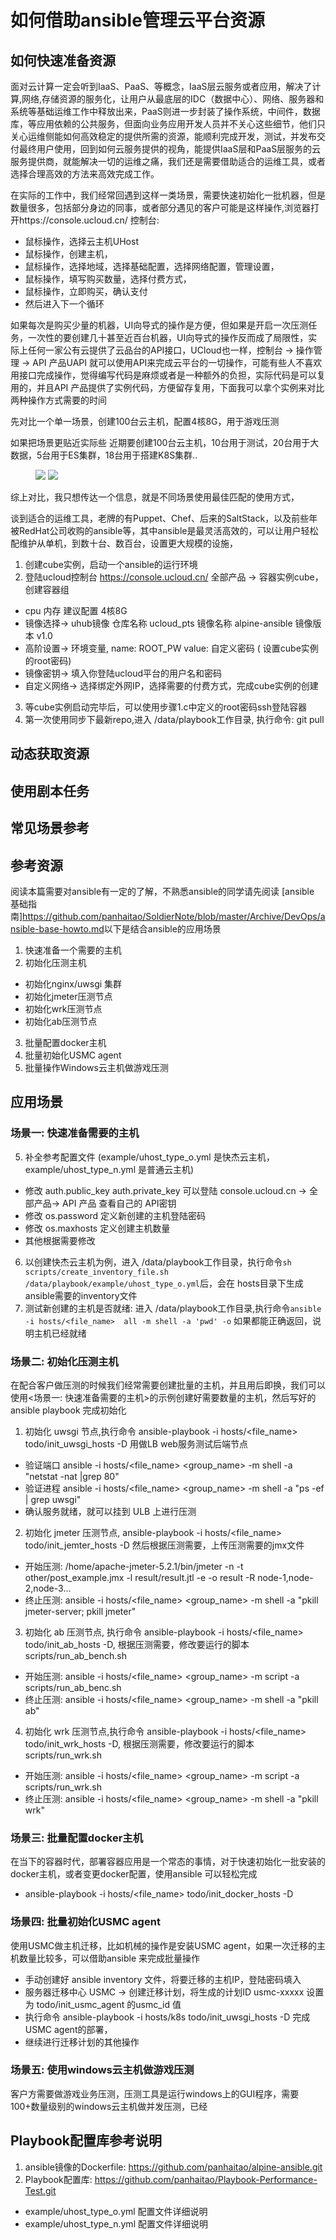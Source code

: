 # 如何借助ansible管理云平台资源

## 如何快速准备资源

  面对云计算一定会听到IaaS、PaaS、等概念，IaaS层云服务或者应用，解决了计算,网络,存储资源的服务化，让用户从最底层的IDC（数据中心）、网络、服务器和系统等基础运维工作中释放出来，PaaS则进一步封装了操作系统，中间件，数据库，等应用依赖的公共服务，但面向业务应用开发人员并不关心这些细节，他们只关心运维侧能如何高效稳定的提供所需的资源，能顺利完成开发，测试，并发布交付最终用户使用，回到如何云服务提供的视角，能提供IaaS层和PaaS层服务的云服务提供商，就能解决一切的运维之痛，我们还是需要借助适合的运维工具，或者选择合理高效的方法来高效完成工作。

  在实际的工作中，我们经常回遇到这样一类场景，需要快速初始化一批机器，但是数量很多，包括部分身边的同事，或者部分遇见的客户可能是这样操作,浏览器打开https://console.ucloud.cn/ 控制台:
  * 鼠标操作，选择云主机UHost
  * 鼠标操作，创建主机，
  * 鼠标操作，选择地域，选择基础配置，选择网络配置，管理设置，
  * 鼠标操作，填写购买数量，选择付费方式，
  * 鼠标操作，立即购买，确认支付
  * 然后进入下一个循环

  如果每次是购买少量的机器，UI向导式的操作是方便，但如果是开启一次压测任务，一次性的要创建几十甚至近百台机器，UI向导式的操作反而成了局限性，实际上任何一家公有云提供了云品台的API接口，UCloud也一样，控制台 -> 操作管理 -> API 产品UAPI 就可以使用API来完成云平台的一切操作，可能有些人不喜欢用接口完成操作，觉得编写代码是麻烦或者是一种额外的负担，实际代码是可以复用的，并且API 产品提供了实例代码，方便留存复用，下面我可以拿个实例来对比两种操作方式需要的时间

  先对比一个单一场景，创建100台云主机，配置4核8G，用于游戏压测

  如果把场景更贴近实际些 近期要创建100台云主机，10台用于测试，20台用于大数据，5台用于ES集群，18台用于搭建K8S集群.. 
   

<figure class="half">
    <img src="http://xxx.jpg">
    <img src="http://yyy.jpg">
</figure>

  综上对比，我只想传达一个信息，就是不同场景使用最佳匹配的使用方式，  

  谈到适合的运维工具，老牌的有Puppet、Chef、后来的SaltStack，以及前些年被RedHat公司收购的ansible等，其中ansible是最灵活高效的，可以让用户轻松配维护从单机，到数十台、数百台，设置更大规模的设施，

1. 创建cube实例，启动一个ansible的运行环境
2. 登陆ucloud控制台 https://console.ucloud.cn/  全部产品 → 容器实例cube，创建容器组
  * cpu 内存 建议配置 4核8G
  * 镜像选择→ uhub镜像 仓库名称 ucloud_pts 镜像名称 alpine-ansible 镜像版本 v1.0 
  * 高阶设置-> 环境变量, name: ROOT_PW  value: 自定义密码 ( 设置cube实例的root密码)       
  * 镜像密钥→ 填入你登陆ucloud平台的用户名和密码
  * 自定义网络→ 选择绑定外网IP，选择需要的付费方式，完成cube实例的创建 
3. 等cube实例启动完毕后，可以使用步骤1.c中定义的root密码ssh登陆容器
4. 第一次使用同步下最新repo,进入 /data/playbook工作目录, 执行命令: git pull

## 动态获取资源

## 使用剧本任务

## 常见场景参考

## 参考资源

阅读本篇需要对ansible有一定的了解，不熟悉ansible的同学请先阅读 [ansible 基础指南]<https://github.com/panhaitao/SoldierNote/blob/master/Archive/DevOps/ansible-base-howto.md>以下是结合ansible的应用场景

1. 快速准备一个需要的主机
2. 初始化压测主机
  * 初始化nginx/uwsgi 集群
  * 初始化jmeter压测节点
  * 初始化wrk压测节点
  * 初始化ab压测节点
3. 批量配置docker主机
4. 批量初始化USMC agent
5. 批量操作Windows云主机做游戏压测

## 应用场景

### 场景一: 快速准备需要的主机
5. 补全参考配置文件 (example/uhost_type_o.yml 是快杰云主机， example/uhost_type_n.yml 是普通云主机)
  * 修改 auth.public_key auth.private_key 可以登陆 console.ucloud.cn -> 全部产品-> API 产品 查看自己的 API密钥
  * 修改 os.password 定义新创建的主机登陆密码
  * 修改 os.maxhosts 定义创建主机数量
  * 其他根据需要修改
6. 以创建快杰云主机为例，进入 /data/playbook工作目录，执行命令` sh scripts/create_inventory_file.sh  /data/playbook/example/uhost_type_o.yml `后，会在 hosts目录下生成ansible需要的inventory文件
7. 测试新创建的主机是否就绪: 进入 /data/playbook工作目录,执行命令` ansible -i hosts/<file_name>  all -m shell -a 'pwd' -o ` 如果都能正确返回，说明主机已经就绪

### 场景二: 初始化压测主机

在配合客户做压测的时候我们经常需要创建批量的主机，并且用后即换，我们可以使用<场景一: 快速准备需要的主机>的示例创建好需要数量的主机，然后写好的ansible playbook 完成初始化

1. 初始化 uwsgi 节点,执行命令 ansible-playbook -i hosts/<file_name> todo/init_uwsgi_hosts -D  用做LB web服务测试后端节点
  * 验证端口 ansible -i hosts/<file_name>  <group_name> -m shell -a "netstat -nat |grep 80"
  * 验证进程 ansible -i hosts/<file_name>  <group_name> -m shell -a "ps -ef | grep uwsgi"
  * 确认服务就绪，就可以挂到 ULB 上进行压测
2. 初始化 jmeter 压测节点, ansible-playbook -i hosts/<file_name> todo/init_jemter_hosts -D 然后根据压测需要，上传压测需要的jmx文件
  * 开始压测: /home/apache-jmeter-5.2.1/bin/jmeter -n -t other/post_example.jmx -l result/result.jtl -e -o result -R node-1,node-2,node-3...
  * 终止压测: ansible -i hosts/<file_name> <group_name> -m shell -a "pkill jmeter-server; pkill jmeter"
3. 初始化 ab 压测节点, 执行命令 ansible-playbook -i hosts/<file_name> todo/init_ab_hosts -D, 根据压测需要，修改要运行的脚本 scripts/run_ab_bench.sh
  * 开始压测: ansible -i hosts/<file_name> <group_name> -m script -a scripts/run_ab_benc.sh  
  * 终止压测: ansible -i hosts/<file_name> <group_name> -m shell -a "pkill ab"
4. 初始化 wrk 压测节点,执行命令 ansible-playbook -i hosts/<file_name> todo/init_wrk_hosts -D, 根据压测需要，修改要运行的脚本 scripts/run_wrk.sh 
  * 开始压测: ansible -i hosts/<file_name> <group_name> -m script -a scripts/run_wrk.sh  
  * 终止压测: ansible -i hosts/<file_name> <group_name> -m shell -a "pkill wrk"

### 场景三: 批量配置docker主机

在当下的容器时代，部署容器应用是一个常态的事情，对于快速初始化一批安装的docker主机，或者变更docker配置，使用ansible 可以轻松完成

  * ansible-playbook -i hosts/<file_name> todo/init_docker_hosts -D

### 场景四: 批量初始化USMC agent
使用USMC做主机迁移，比如机械的操作是安装USMC agent，如果一次迁移的主机数量比较多，可以借助ansible 来完成批量操作

* 手动创建好 ansible inventory 文件，将要迁移的主机IP，登陆密码填入
* 服务器迁移中心 USMC → 创建迁移计划，将生成的计划ID usmc-xxxxx 设置为 todo/init_usmc_agent 的usmc_id 值
* 执行命令 ansible-playbook -i hosts/k8s todo/init_uwsgi_hosts -D 完成USMC agent的部署，
* 继续进行迁移计划的其他操作

### 场景五: 使用windows云主机做游戏压测

客户方需要做游戏业务压测，压测工具是运行windows上的GUI程序，需要100+数量级别的windows云主机做并发压测，已经

## Playbook配置库参考说明

1. ansible镜像的Dockerfile:  https://github.com/panhaitao/alpine-ansible.git
2. Playbook配置库: https://github.com/panhaitao/Playbook-Performance-Test.git
  * example/uhost_type_o.yml 配置文件详细说明
  * example/uhost_type_n.yml 配置文件详细说明
